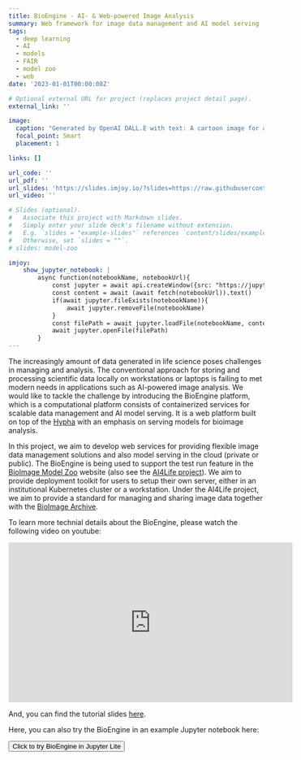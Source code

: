 ```yaml
---
title: BioEngine - AI- & Web-powered Image Analysis
summary: Web framework for image data management and AI model serving 
tags:
  - deep learning
  - AI
  - models
  - FAIR
  - model zoo
  - web
date: '2023-01-01T00:00:00Z'

# Optional external URL for project (replaces project detail page).
external_link: ''

image:
  caption: "Generated by OpenAI DALL.E with text: A cartoon image for a computational platform for data management and serving AI models"
  focal_point: Smart
  placement: 1

links: []

url_code: ''
url_pdf: ''
url_slides: 'https://slides.imjoy.io/?slides=https://raw.githubusercontent.com/oeway/slides/master/2022/i2k-2022-bioengine-workshop.md'
url_video: ''

# Slides (optional).
#   Associate this project with Markdown slides.
#   Simply enter your slide deck's filename without extension.
#   E.g. `slides = "example-slides"` references `content/slides/example-slides.md`.
#   Otherwise, set `slides = ""`.
# slides: model-zoo

imjoy:
    show_jupyter_notebook: |
        async function(notebookName, notebookUrl){
            const jupyter = await api.createWindow({src: "https://jupyter.imjoy.io/lab/index.html", window_id: "jupyter-container", config: {"left_collapsed": true}})
            const content = await (await fetch(notebookUrl)).text()
            if(await jupyter.fileExists(notebookName)){
                await jupyter.removeFile(notebookName)
            }
            const filePath = await jupyter.loadFile(notebookName, content, 'application/json')
            await jupyter.openFile(filePath)
        }
---
```


The increasingly amount of data generated in life science poses challenges in managing and analysis. The conventional approach for storing and processing scientific data locally on workstations or laptops is failing to met modern needs in applications such as AI-powered image analysis. We would like to tackle the challenge by introducing the BioEngine platform, which is a computational platform consists of containerized services for scalable data management and AI model serving. It is a web platform built on top of the [Hypha](https://github.com/amun-ai/hypha) with an emphasis on serving models for bioimage analysis.

In this project, we aim to develop web services for providing flexible image data management solutions and also model serving in the cloud (private or public). The BioEngine is being used to support the test run feature in the [BioImage Model Zoo](https://bioimage.io) website (also see the [AI4Life project](/project/ai4life)). We aim to provide deployment toolkit for users to setup their own server, either in an institutional Kubernetes cluster or a workstation. Under the AI4Life project, we aim to provide a standard for managing and sharing image data together with the [BioImage Archive](https://www.ebi.ac.uk/bioimage-archive/).

To learn more technial details about the BioEngine, please watch the following video on youtube:

<iframe width="560" height="315" src="https://www.youtube.com/embed/EEo_GPjbxn4" title="YouTube video player" frameborder="0" allow="accelerometer; autoplay; clipboard-write; encrypted-media; gyroscope; picture-in-picture; web-share" allowfullscreen></iframe>

And, you can find the tutorial slides [here](https://slides.imjoy.io/?slides=https://raw.githubusercontent.com/oeway/slides/master/2022/i2k-2022-bioengine-workshop.md).

Here, you can also try the BioEngine in an example Jupyter notebook here:

<div id="jupyter-container" style="height: 450px;"> <button onclick='imjoy.show_jupyter_notebook("1-bioengine-engine-tutorial.ipynb", "https://raw.githubusercontent.com/imjoy-team/imjoy-tutorials/master/2-bioengine/1-bioengine-engine-tutorial.ipynb")'>Click to try BioEngine in Jupyter Lite</button> </div>
